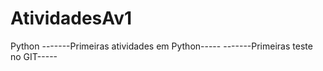# AtividadesAv1
Python
-------Primeiras atividades em Python-----
-------Primeiras teste no GIT-----